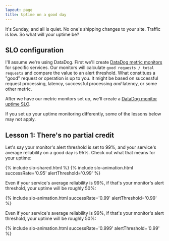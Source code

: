 ```yaml
---
layout: page
title: Uptime on a good day
---
```

It's Sunday, and all is quiet. No one's shipping changes to your site. Traffic is low. So what will your uptime be?

## SLO configuration

I'll assume we're using DataDog. First we'll create [DataDog metric monitors](https://docs.datadoghq.com/monitors/types/metric/?tab=threshold) for specific services. Our monitors will calculate `good requests / total requests` and compare the value to an alert threshold. What constitues a "good" request or operation is up to you. It might be based on successful request processing, latency, successful processing _and_ latency, or some other metric.

After we have our metric monitors set up, we'll create a [DataDog monitor uptime SLO](https://docs.datadoghq.com/service_management/service_level_objectives/monitor/).

If you set up your uptime monitoring differently, some of the lessons below may not apply.

## Lesson 1: There's no partial credit

Let's say your monitor's alert threshold is set to 99%, and your service's average reliability on a good day is 95%. Check out what that means for your uptime:

{% include slo-shared.html %}
{% include slo-animation.html successRate='0.95' alertThreshold='0.99' %}

Even if your service's average reliability is 99%, if that's your monitor's alert threshold, your uptime will be roughly 50%:

{% include slo-animation.html successRate='0.99' alertThreshold='0.99' %}

Even if your service's average reliability is 99%, if that's your monitor's alert threshold, your uptime will be roughly 50%:

{% include slo-animation.html successRate='0.999' alertThreshold='0.99' %}